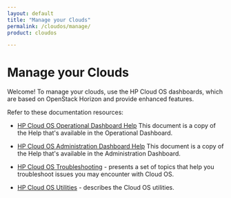 ```yaml
---
layout: default
title: "Manage your Clouds"
permalink: /cloudos/manage/
product: cloudos

---
```


# Manage your Clouds

Welcome! To manage your clouds, use the HP Cloud OS dashboards, which are based on OpenStack Horizon and provide enhanced features.

Refer to these documentation resources:

* [HP Cloud OS Operational Dashboard Help](http://docs.hpcloud.com/cloudos/operational-dashboard/index.htm) This document is a copy of the Help that's available in the Operational Dashboard. 

* [HP Cloud OS Administration Dashboard Help](http://docs.hpcloud.com/cloudos/administration-dashboard/index.htm) This document is a copy of the Help that's available in the Administration Dashboard. 

* [HP Cloud OS Troubleshooting](/cloudos/troubleshooting/) - presents a set of topics that help you troubleshoot issues you may encounter with Cloud OS.

* [HP Cloud OS Utilities](/cloudos/utilities/) - describes the Cloud OS utilities.
 
